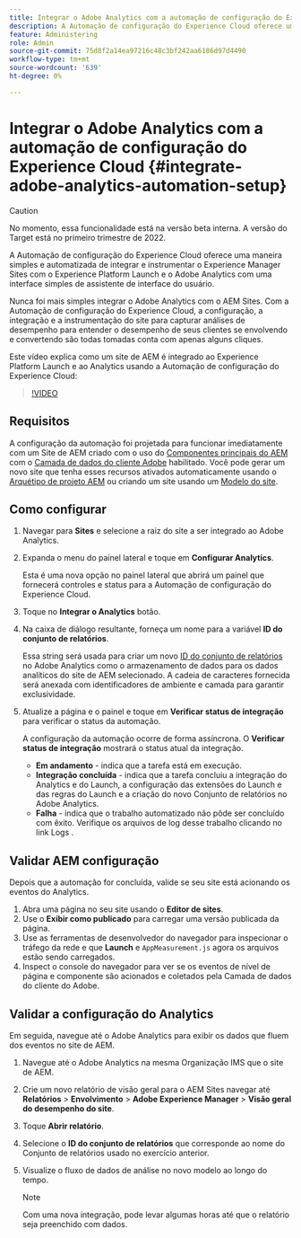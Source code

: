 ```yaml
---
title: Integrar o Adobe Analytics com a automação de configuração do Experience Cloud
description: A Automação de configuração do Experience Cloud oferece uma maneira simples e automatizada de integrar e instrumentar o Experience Manager Sites com o Experience Platform Launch e o Adobe Analytics com uma interface simples de assistente de interface do usuário. Saiba como usar a configuração automatizada com seu próprio site.
feature: Administering
role: Admin
source-git-commit: 75d8f2a14ea97216c48c3bf242aa6186d97d4490
workflow-type: tm+mt
source-wordcount: '639'
ht-degree: 0%

---
```



# Integrar o Adobe Analytics com a automação de configuração do Experience Cloud {#integrate-adobe-analytics-automation-setup}

>[!CAUTION]
>
> No momento, essa funcionalidade está na versão beta interna. A versão do Target está no primeiro trimestre de 2022.

A Automação de configuração do Experience Cloud oferece uma maneira simples e automatizada de integrar e instrumentar o Experience Manager Sites com o Experience Platform Launch e o Adobe Analytics com uma interface simples de assistente de interface do usuário.

Nunca foi mais simples integrar o Adobe Analytics com o AEM Sites. Com a Automação de configuração do Experience Cloud, a configuração, a integração e a instrumentação do site para capturar análises de desempenho para entender o desempenho de seus clientes se envolvendo e convertendo são todas tomadas conta com apenas alguns cliques.

Este vídeo explica como um site de AEM é integrado ao Experience Platform Launch e ao Analytics usando a Automação de configuração do Experience Cloud:

>[!VIDEO](https://video.tv.adobe.com/v/339605/?quality=12)

## Requisitos

A configuração da automação foi projetada para funcionar imediatamente com um Site de AEM criado com o uso do [Componentes principais do AEM](https://experienceleague.adobe.com/docs/experience-manager-core-components/using/introduction.html?lang=pt-BR) com o [Camada de dados do cliente Adobe](https://experienceleague.adobe.com/docs/experience-manager-core-components/using/developing/data-layer/overview.html) habilitado. Você pode gerar um novo site que tenha esses recursos ativados automaticamente usando o [Arquétipo de projeto AEM](https://experienceleague.adobe.com/docs/experience-manager-core-components/using/developing/archetype/overview.html) ou criando um site usando um [Modelo do site](/help/journey-sites/quick-site/create-site.md).

## Como configurar

1. Navegar para **Sites** e selecione a raiz do site a ser integrado ao Adobe Analytics.
1. Expanda o menu do painel lateral e toque em **Configurar Analytics**.

   Esta é uma nova opção no painel lateral que abrirá um painel que fornecerá controles e status para a Automação de configuração do Experience Cloud.
1. Toque no **Integrar o Analytics** botão.
1. Na caixa de diálogo resultante, forneça um nome para a variável **ID do conjunto de relatórios**.

   Essa string será usada para criar um novo [ID do conjunto de relatórios](https://experienceleague.adobe.com/docs/analytics/admin/manage-report-suites/new-report-suite/t-create-a-report-suite.html?lang=en) no Adobe Analytics como o armazenamento de dados para os dados analíticos do site de AEM selecionado. A cadeia de caracteres fornecida será anexada com identificadores de ambiente e camada para garantir exclusividade.

1. Atualize a página e o painel e toque em **Verificar status de integração** para verificar o status da automação.

   A configuração da automação ocorre de forma assíncrona. O **Verificar status de integração** mostrará o status atual da integração.

   * **Em andamento** - indica que a tarefa está em execução.
   * **Integração concluída** - indica que a tarefa concluiu a integração do Analytics e do Launch, a configuração das extensões do Launch e das regras do Launch e a criação do novo Conjunto de relatórios no Adobe Analytics.
   * **Falha** - indica que o trabalho automatizado não pôde ser concluído com êxito. Verifique os arquivos de log desse trabalho clicando no link Logs .

## Validar AEM configuração

Depois que a automação for concluída, valide se seu site está acionando os eventos do Analytics.

1. Abra uma página no seu site usando o **Editor de sites**.
1. Use o **Exibir como publicado** para carregar uma versão publicada da página.
1. Use as ferramentas de desenvolvedor do navegador para inspecionar o tráfego da rede e que **Launch** e `AppMeasurement.js` agora os arquivos estão sendo carregados.
1. Inspect o console do navegador para ver se os eventos de nível de página e componente são acionados e coletados pela Camada de dados do cliente do Adobe.

## Validar a configuração do Analytics

Em seguida, navegue até o Adobe Analytics para exibir os dados que fluem dos eventos no site de AEM.

1. Navegue até o Adobe Analytics na mesma Organização IMS que o site de AEM.
1. Crie um novo relatório de visão geral para o AEM Sites navegar até **Relatórios** > **Envolvimento** > **Adobe Experience Manager** > **Visão geral do desempenho do site**.
1. Toque **Abrir relatório**.
1. Selecione o **ID do conjunto de relatórios** que corresponde ao nome do Conjunto de relatórios usado no exercício anterior.
1. Visualize o fluxo de dados de análise no novo modelo ao longo do tempo.

   >[!NOTE]
   >
   > Com uma nova integração, pode levar algumas horas até que o relatório seja preenchido com dados.
